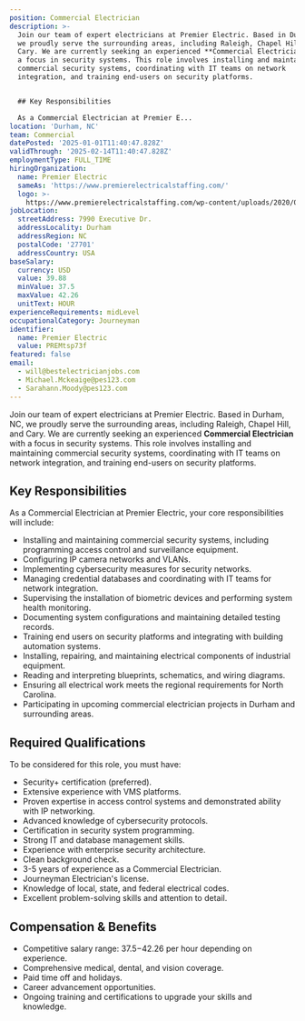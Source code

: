 ```yaml
---
position: Commercial Electrician
description: >-
  Join our team of expert electricians at Premier Electric. Based in Durham, NC,
  we proudly serve the surrounding areas, including Raleigh, Chapel Hill, and
  Cary. We are currently seeking an experienced **Commercial Electrician** with
  a focus in security systems. This role involves installing and maintaining
  commercial security systems, coordinating with IT teams on network
  integration, and training end-users on security platforms. 


  ## Key Responsibilities

  As a Commercial Electrician at Premier E...
location: 'Durham, NC'
team: Commercial
datePosted: '2025-01-01T11:40:47.828Z'
validThrough: '2025-02-14T11:40:47.828Z'
employmentType: FULL_TIME
hiringOrganization:
  name: Premier Electric
  sameAs: 'https://www.premierelectricalstaffing.com/'
  logo: >-
    https://www.premierelectricalstaffing.com/wp-content/uploads/2020/05/Premier-Electrical-Staffing-logo.png
jobLocation:
  streetAddress: 7990 Executive Dr.
  addressLocality: Durham
  addressRegion: NC
  postalCode: '27701'
  addressCountry: USA
baseSalary:
  currency: USD
  value: 39.88
  minValue: 37.5
  maxValue: 42.26
  unitText: HOUR
experienceRequirements: midLevel
occupationalCategory: Journeyman
identifier:
  name: Premier Electric
  value: PREMtsp73f
featured: false
email:
  - will@bestelectricianjobs.com
  - Michael.Mckeaige@pes123.com
  - Sarahann.Moody@pes123.com
---
```




Join our team of expert electricians at Premier Electric. Based in Durham, NC, we proudly serve the surrounding areas, including Raleigh, Chapel Hill, and Cary. We are currently seeking an experienced **Commercial Electrician** with a focus in security systems. This role involves installing and maintaining commercial security systems, coordinating with IT teams on network integration, and training end-users on security platforms. 

## Key Responsibilities
As a Commercial Electrician at Premier Electric, your core responsibilities will include:
- Installing and maintaining commercial security systems, including programming access control and surveillance equipment.
- Configuring IP camera networks and VLANs.
- Implementing cybersecurity measures for security networks.
- Managing credential databases and coordinating with IT teams for network integration.
- Supervising the installation of biometric devices and performing system health monitoring.
- Documenting system configurations and maintaining detailed testing records.
- Training end users on security platforms and integrating with building automation systems.
- Installing, repairing, and maintaining electrical components of industrial equipment.
- Reading and interpreting blueprints, schematics, and wiring diagrams.
- Ensuring all electrical work meets the regional requirements for North Carolina.
- Participating in upcoming commercial electrician projects in Durham and surrounding areas.

## Required Qualifications
To be considered for this role, you must have:
- Security+ certification (preferred).
- Extensive experience with VMS platforms.
- Proven expertise in access control systems and demonstrated ability with IP networking.
- Advanced knowledge of cybersecurity protocols.
- Certification in security system programming.
- Strong IT and database management skills.
- Experience with enterprise security architecture.
- Clean background check.
- 3-5 years of experience as a Commercial Electrician.
- Journeyman Electrician's license.
- Knowledge of local, state, and federal electrical codes.
- Excellent problem-solving skills and attention to detail.

## Compensation & Benefits
- Competitive salary range: $37.5-$42.26 per hour depending on experience.
- Comprehensive medical, dental, and vision coverage.
- Paid time off and holidays.
- Career advancement opportunities.
- Ongoing training and certifications to upgrade your skills and knowledge.
